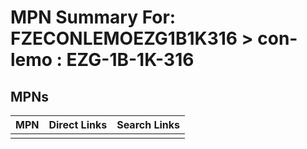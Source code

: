 



# MPN Summary For: FZECONLEMOEZG1B1K316 > con-lemo : EZG-1B-1K-316

## MPNs
  

|MPN|Direct Links|Search Links|
| :--- | :--- | :--- |
||||
